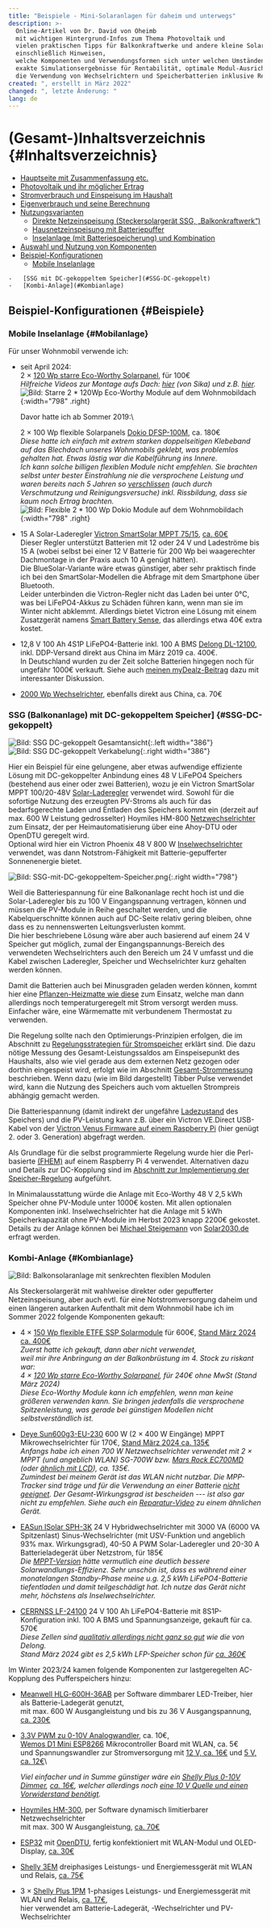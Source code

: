 ```yaml
---
title: "Beispiele - Mini-Solaranlagen für daheim und unterwegs"
description: >-
  Online-Artikel von Dr. David von Oheimb
  mit wichtigen Hintergrund-Infos zum Thema Photovoltaik und
  vielen praktischen Tipps für Balkonkraftwerke und andere kleine Solar-Anlagen,
  einschließlich Hinweisen,
  welche Komponenten und Verwendungsformen sich unter welchen Umständen lohnen:
  exakte Simulationsergebnisse für Rentabilität, optimale Modul-Ausrichtung und
  die Verwendung von Wechselrichtern und Speicherbatterien inklusive Regelung.
created: ", erstellt in März 2022"
changed: ", letzte Änderung: "
lang: de
---
```


# (Gesamt-)Inhaltsverzeichnis {#Inhaltsverzeichnis}

-   [Hauptseite mit Zusammenfassung etc.](index.md)
-   [Photovoltaik und ihr möglicher Ertrag](PV.md)
-   [Stromverbrauch und Einspeisung im Haushalt](SV.md)
-   [Eigenverbrauch und seine Berechnung](EV.md)
-   [Nutzungsvarianten](SSG.md)
    -   [Direkte Netzeinspeisung (Steckersolargerät SSG, „Balkonkraftwerk“)](SSG.md#SSG)
    -   [Hausnetzeinspeisung mit Batteriepuffer](Speicher.md)
    -   [Inselanlage (mit Batteriespeicherung) und Kombination](Insel.md)
-   [Auswahl und Nutzung von Komponenten](Komp.md)
-   [Beispiel-Konfigurationen](#Beispiele)
    -   [Mobile Inselanlage](#Mobilanlage)
<!-- -   [Steckersolargerät](#Steckeranlage) -->
    -   [SSG mit DC-gekoppeltem Speicher](#SSG-DC-gekoppelt)
    -   [Kombi-Anlage](#Kombianlage)

Beispiel-Konfigurationen {#Beispiele}
------------------------

### Mobile Inselanlage {#Mobilanlage}

Für unser Wohnmobil verwende ich:
-   seit April 2024:\
    2 × [120&nbsp;Wp starre Eco-Worthy Solarpanel](
    https://www.manomano.de/p/eco-worthy-240-watt-12v-solarmodul-mit-aluminiumrahmen-hocheffizientes-monokristallines-solarpanel-solarenergieeingang-von-12v-fuer-boote-wohnmobile-vans-anhaengerhaushalt-75267927?product_id=128166485),
    für 100€\
    _Hilfreiche Videos zur Montage aufs Dach:
    [hier](https://www.youtube.com/watch?v=5OrX56gWZd8) (von Sika)<!--,
    [hier](https://www.youtube.com/watch?v=-oNCwqhQv1U)--> und z.B.
    [hier](https://www.youtube.com/watch?v=HAwRP3jstVQ&t=89s)._
     ![Bild: Starre 2 * 120Wp Eco-Worthy Module auf dem Wohnmobildach](
     EcoWorthy_2x120Wp_Wohnmobil.jpg){:width="798" .right}

    Davor hatte ich ab Sommer 2019:\
    <!-- relativ günstige  zu meiner vollen Zufriedenheit-->
    2 × 100&nbsp;Wp flexible Solarpanels [Dokio
    DFSP-100M](https://www.amazon.de/DOKIO-Batterie-wasserdicht-Wohnmobil-Oberfl%C3%A4che/dp/B07FYW3C6W),
    ca. 180€\
    _Diese hatte ich einfach mit extrem starken doppelseitigen Klebeband
    auf das Blechdach unseres Wohnmobils geklebt, was problemlos gehalten hat.
    Etwas lästig war die Kabelführung ins Innere._\
    _Ich kann solche billigen flexiblen Module nicht empfehlen.
    Sie brachten selbst unter bester Einstrahlung nie die versprochene Leistung
    und waren bereits nach 5 Jahren so [verschlissen](
    https://www.mydealz.de/comments/permalink/47075234) (auch durch
    Verschmutzung und Reinigungsversuche) inkl. Rissbildung,
    dass sie kaum noch Ertrag brachten._\
    ![Bild: Flexible 2 * 100 Wp Dokio Module auf dem Wohnmobildach](
    Flexible_Module_am_Wohnmobildach.jpg){:width="798" .right}

-   15&nbsp;A Solar-Laderegler [Victron SmartSolar MPPT 75/15](
    https://www.victronenergy.de/solar-charge-controllers/smartsolar-mppt-75-10-75-15-100-15-100-20),
    [ca. 60€](
https://www.idealo.de/preisvergleich/OffersOfProduct/6019083_-smartsolar-mppt-75-15-victron.html)\
    Dieser Regler unterstützt Batterien mit 12 oder 24&nbsp;V und Ladeströme
    bis 15&nbsp;A (wobei selbst bei einer 12&nbsp;V Batterie für 200 Wp
    bei waagerechter Dachmontage in der Praxis auch 10&nbsp;A genügt hätten).\
    Die BlueSolar-Variante wäre etwas günstiger, aber sehr praktisch finde ich
    bei den SmartSolar-Modellen die Abfrage mit dem Smartphone über Bluetooth.\
    Leider unterbinden die Victron-Regler nicht das Laden bei unter 0°C,
    was bei LiFePO4-Akkus zu Schäden führen kann, wenn man sie im Winter nicht
    abklemmt. Allerdings bietet Victron eine Lösung mit einem Zusatzgerät namens
    [Smart Battery Sense](
    https://www.idealo.de/preisvergleich/OffersOfProduct/201937361_-smart-battery-sense-victron.html),
    das allerdings etwa 40€ extra kostet.

-   12,8&nbsp;V 100&nbsp;Ah 4S1P LiFePO4-Batterie inkl. 100&nbsp;A BMS [Delong
    DL-12100](https://www.alibaba.com/product-detail/Delong-Factory-Rechargeable-12-8V-100Ah_62388029440.html),
    inkl. DDP-Versand direkt aus China im März 2019 ca. 400€.\
    In Deutschland wurden zu der Zeit solche Batterien hingegen noch
    für ungefähr 1000€ verkauft. Siehe auch [meinen
    myDealz-Beitrag](https://www.mydealz.de/deals/12v-100ah-lifepo4-akku-mit-bms-ab-400-zb-fur-solaranlage-oder-wohnmobilbatterie-ersatz-1350559)
    dazu mit interessanter Diskussion.

-   [2000&nbsp;Wp
    Wechselrichter](https://de.aliexpress.com/wholesale?SearchText=pure+sine+wave+inverter+2000w),
    ebenfalls direkt aus China, ca. 70€

<!--
### Steckersolargerät {#Steckeranlage}

Für eine sehr einfache, aber effiziente Anlage zur Netzeinspeisung
finde ich folgende Komponenten besonders interessant bzw. zu empfehlen:

-   2 × 400&nbsp;Wp starre SSP [EcoDelta -
    ECO-400M-66SA](Datenblatt_ECO-380-400M-66SA.pdf) mit besonders hoher
    Effizienz: 213&nbsp;Wp/m², ca. 540€\
    oder 4 × 150&nbsp;Wp flexible ETFE SSP Solarmodule [Solarfam
    SZ-150-36MFE](Solarfam_SSP_SZ-150-36MFE.pdf) mit 188&nbsp;Wp/m², ca.
    [664€](https://stromvoll.com/shop/#!/150W-Flexible-Solar-panel-1170-x-680-x-2-mm/p/396304457)\
    oder 2 × 310&nbsp;Wp sehr langlebige flexible Solarmodule [Sunman eArc
    SMF310M-6X10DW](Datenblatt_Sunman_flexible_310W.pdf) mit 187&nbsp;Wp/m²,
    ca.
    [500€](https://www.idealo.de/preisvergleich/Liste/119495785/sunman-310.html?sortKey=minPrice)

-   Mikrowechselrichter mit 2 * 300&nbsp;W MPPT [Hoymiles
    HM-600](https://www.hoymiles.com/de/products/microinverter/single-phase/),
    ca. [200€](https://www.idealo.de/preisvergleich/OffersOfProduct/201802725_-hm-600-mikrowechselrichter-hoymiles.html)
-->
<!-- \
    oder 1000&nbsp;W Micro Grid Tie Inverter Inverter SG1000MQ(https://www.ebay.de/itm/124731502486), ca. 200€\
    oder 600&nbsp;W WR mit 2 × 400&nbsp;W Eingängen und WLAN [Deye Sun600g3-EU-230](
    https://deye.com/de/product/sun600-800-1000g3-eu-230-600-1000w-single-phase-2-mppt-micro-inverter-rapid-shutdown/),
    ca. [190€](https://www.idealo.de/preisvergleich/OffersOfProduct/202156668_-sun600g3-eu-230-600w-deye-inverter.html)
-->
<!-- \
    _Achtung_, in älteren Versionen (etwa 1.471, bis ca. Ende 2022) der
    [Firmware](https://github.com/dasrecht/deye-firmware/tree/main/0_D0002_18)
    reißen die Wechselrichter von Deye, sowie baugleich Bosswerk
    und revolt (Pearl), beim WLAN-Zugang [sträfliche Sicherheitslücken](
    https://www.photovoltaikforum.com/thread/187077-achtung-wifi-sicherheit-der-deye-und-bosswerk-mi600-300-sowie-baugleiche-microwe/).
    Man kann aber einfach per E-Mail ein [Firmware-Update übers Internet](
    https://www.heise.de/news/Sicherheitsluecke-bei-Mikrowechselrichtern-von-Deye-Haendler-nicht-zustaendig-7483376.html)
    <!- https://www.mydealz.de/comments/permalink/40076009 ->
    <!- customerservice@solarmanpv.com oder service@deye.com.cn auf  ->
    machen lassen oder das Update auf mindestens Version MW3\_16U_5406\_1.53
    selbst [über einen PC durchführen](
    https://zinnzgreen.de/service/deye-mikrowechselrichter-systemupdate/).
    <!-
    https://www.photovoltaikforum.com/thread/191598-fw-update-offline-deye-sun600g3-eu230-und-baugleiche/ ->
    Ohnehin empfiehlt sich, solchen Geräten nur Zugang zum Gastnetz zu geben.\
    **Update vom Juli 2023:** Aufgrund unvollständigen [NA-Schutzes](
    https://www.energie-experten.org/erneuerbare-energien/photovoltaik/betrieb/na-schutz)
    ist für dieses weit verbreitete Modell die [Betriebserlaubnis vorläufig erloschen](
    https://www.heise.de/news/Balkonkraftwerke-Fehlendes-Relais-bei-Deye-hat-weitere-Folgen-9218441.html).
    https://www.mydealz.de/comments/permalink/45968453 Relaisbox
-->

### SSG (Balkonanlage) mit DC-gekoppeltem Speicher] {#SSG-DC-gekoppelt}

![Bild: SSG DC-gekoppelt Gesamtansicht](SSG-DC-gekoppelt_Gesamtansicht.png){:.left width="386"}
![Bild: SSG DC-gekoppelt Verkabelung]( SSG-DC-gekoppelt_Verkabelung.png){:.right width="386"}

Hier ein Beispiel für eine gelungene, aber etwas aufwendige effiziente Lösung
mit DC-gekoppelter Anbindung eines 48&nbsp;V LiFePO4 Speichers
(bestehend aus einer oder zwei Batterien), wozu je ein Victron
SmartSolar MPPT 100/20-48V [Solar-Laderegler](Komp.md#Laderegler) verwendet wird.
Sowohl für die sofortige Nutzung des erzeugten PV-Stroms als auch für das
bedarfsgerechte Laden und Entladen des Speichers kommt ein
(derzeit auf max. 600&nbsp;W Leistung gedrosselter) Hoymiles HM-800
[Netzwechselrichter](Komp.md#Netzwechselrichter) zum Einsatz,
der per Heimautomatisierung über eine Ahoy-DTU oder OpenDTU geregelt wird.\
Optional wird hier ein Victron Phoenix 48&nbsp;V 800&nbsp;W
[Inselwechselrichter](Komp.md#Inselwechselrichter) verwendet,
was dann Notstrom-Fähigkeit mit Batterie-gepufferter Sonnenenergie bietet.

![Bild: SSG-mit-DC-gekoppeltem-Speicher.png](
SSG-mit-DC-gekoppeltem-Speicher.png){:.right width="798"}

Weil die Batteriespannung für eine Balkonanlage recht hoch ist
und die Solar-Laderegler bis zu 100&nbsp;V Eingangspannung vertragen,
können und müssen die PV-Module in Reihe geschaltet werden,
und die Kabelquerschnitte können auch auf DC-Seite relativ gering bleiben,
ohne dass es zu nennenswerten Leitungsverlusten kommt.\
Die hier beschriebene Lösung wäre aber auch basierend auf einem 24&nbsp;V Speicher
gut möglich, zumal der Eingangspannungs-Bereich des verwendeten Wechselrichters
auch den Bereich um 24&nbsp;V umfasst und die Kabel zwischen Laderegler,
Speicher und Wechselrichter kurz gehalten werden können.

Damit die Batterien auch bei Minusgraden geladen werden können,
kommt hier eine [Pflanzen-Heizmatte wie diese](
https://www.ebay.de/itm/354441767526?var=623842819621Plfan) zum Einsatz, welche
man dann allerdings noch temperaturgeregelt mit Strom versorgt werden muss.
Einfacher wäre, eine Wärmematte mit verbundenem Thermostat zu verwenden.

Die Regelung sollte nach den Optimierungs-Prinzipien erfolgen, die im Abschnitt
zu [Regelungsstrategien für Stromspeicher](Speicher.md#Regelungsstrategien) erklärt sind.
Die dazu nötige Messung des Gesamt-Leistungssaldos am Einspeisepunkt des Haushalts,
also wie viel gerade aus dem externen Netz gezogen oder dorthin eingespeist
wird, erfolgt wie im Abschnitt [Gesamt-Strommessung](SV.md#Gesamtstrom) beschrieben.
Wenn dazu (wie im Bild dargestellt) Tibber Pulse verwendet wird, kann die
Nutzung des Speichers auch vom aktuellen Strompreis abhängig gemacht werden.

Die Batteriespannung (damit indirekt der ungefähre [Ladezustand](Komp.md#Ladezustand)
des Speichers) und die PV-Leistung kann z.B. über ein Victron VE.Direct USB-Kabel
von der [Victron Venus Firmware auf einem Raspberry Pi](
https://www.victronenergy.com/blog/2017/09/06/raspberry-pi-running-victrons-venus-firmware/)
(hier genügt 2. oder 3. Generation) abgefragt werden.

Als Grundlage für die selbst programmierte Regelung wurde hier die Perl-basierte
[(FHEM)](https://fhem.de/fhem_DE.html) auf einem Raspberry Pi 4 verwendet.
Alternativen dazu und Details zur DC-Kopplung sind im
[Abschnitt zur Implementierung der Speicher-Regelung](Speicher.md#Regelungsimplementierung)
aufgeführt.

In Minimalausstattung würde die Anlage mit Eco-Worthy 48&nbsp;V 2,5&nbsp;kWh Speicher
ohne PV-Module unter 1000€ kosten.
Mit allen optionalen Komponenten inkl. Inselwechselrichter hat die Anlage
mit 5&nbsp;kWh Speicherkapazität ohne PV-Module im Herbst 2023 knapp 2200€ gekostet.\
Details zu der Anlage können bei
[Michael Steigemann](mailto:michael.steigemann) von
[Solar2030.de](https://solar2030.de/) erfragt werden.

### Kombi-Anlage {#Kombianlage}

![Bild: Balkonsolaranlage mit senkrechten flexiblen Modulen
](Balkonsolaranlage_senkrecht_flexibel.jpg)

Als Steckersolargerät mit wahlweise direkter oder gepufferter Netzeinspeisung,
aber auch evtl. für eine Notstromversorgung daheim
und einen längeren autarken Aufenthalt mit dem Wohnmobil
habe ich im Sommer 2022 folgende Komponenten gekauft:

-   4 × [150&nbsp;Wp flexible ETFE SSP Solarmodule](
    https://www.solarfam.nl/150w-shingle-etfe-flexible-solar-panel-solarfam.html)
    für 600€, [Stand März 2024 ca. 400€](
    https://stromvoll.com/shop/#!/150W-Flexible-Solar-panel-1170-x-680-x-2-mm/p/396304457)\
    _Zuerst hatte ich gekauft, dann aber nicht verwendet,\
    weil mir ihre Anbringung an der Balkonbrüstung im 4.&nbsp;Stock zu riskant war:\
    4 × [120&nbsp;Wp starre Eco-Worthy
    Solarpanel](https://www.manomano.de/p/2x120watt-solarpanel-solarmodul-12v-12volt-monocrystalline-wohnwagen-wohnmobil-48845318),
    für 240€ ohne MwSt (Stand März 2024)\
    Diese Eco-Worthy Module kann ich empfehlen, wenn man keine größeren
    verwenden kann.
    Sie bringen jedenfalls die versprochene  Spitzenleistung,
    was gerade bei günstigen Modellen nicht selbstverständlich ist._

-   [Deye Sun600g3-EU-230](
    https://deye.com/de/product/sun600-800-1000g3-eu-230-600-1000w-single-phase-2-mppt-micro-inverter-rapid-shutdown/)
    600&nbsp;W (2 × 400&nbsp;W Eingänge) MPPT Mikrowechselrichter für 170€,
    [Stand März 2024 ca. 135€](
    https://www.idealo.de/preisvergleich/OffersOfProduct/202156668_-sun600g3-eu-230-600w-deye-inverter.html)\
    _Anfangs habe ich einen 700&nbsp;W Netzwechselrichter verwendet
    mit 2 × MPPT (und angeblich WLAN) SG-700W bzw.
    [Mars Rock EC700MD](https://de.aliexpress.com/item/1005002469159821.html)
    (oder [ähnlich mit LCD](https://www.ebay.de/itm/165694072328)), ca. 135€.\
    Zumindest bei meinem Gerät ist das WLAN nicht nutzbar.
    Die MPP-Tracker sind träge und für die Verwendung an einer Batterie
    [nicht geeignet](https://www.photovoltaikforum.com/thread/206537-hoymiles-hm-350-von-51-2v-akku/?postID=3657033#post3657033).
    Der Gesamt-Wirkungsgrad ist bescheiden --- ist also gar nicht zu empfehlen.
    Siehe auch ein [Reparatur-Video](https://youtu.be/i63ibUhQpjw)
    zu einem ähnlichen Gerät._

-   [EASun ISolar SPH-3K](https://de.aliexpress.com/item/1005003665568494.html)
    24&nbsp;V Hybridwechselrichter
    mit 3000&nbsp;VA (6000&nbsp;VA Spitzenlast) Sinus-Wechselrichter
    (mit USV-Funktion und angeblich 93% max. Wirkungsgrad),
    40-50&nbsp;A PWM Solar-Laderegler und 20-30&nbsp;A Batterieladegerät über Netzstrom,
    für 185€\
    _Die [MPPT-Version](https://de.aliexpress.com/item/1005004488463489.html)
    hätte vermutlich eine deutlich bessere Solarwandlungs-Effizienz.
    Sehr unschön ist, dass es während einer monatelangen Standby-Phase meine
    u.g. 2,5 kWh LiFePO4-Batterie tiefentladen und damit teilgeschädigt hat.
    Ich nutze das Gerät nicht mehr, höchstens als Inselwechselrichter._

-   [CERRNSS LF-24100](https://www.alibaba.com/product-detail/CERRNSS-4000-Deep-Cycles-24V-100Ah_1600380655812.html)
    24&nbsp;V 100&nbsp;Ah LiFePO4-Batterie mit 8S1P-Konfiguration
    inkl. 100&nbsp;A BMS und Spannungsanzeige, gekauft für ca. 570€\
    _Diese Zellen sind [qualitativ allerdings nicht ganz so
    gut](https://www.youtube.com/watch?v=4OYlp1aMtTU) wie die von Delong._\
    _Stand März 2024 gibt es 2,5&nbsp;kWh LFP-Speicher schon für [ca. 360€](
    https://www.mydealz.de/deals/eco-worthy-lifepo4-batterie-24v-100-ah-2330374)_

Im Winter 2023/24 kamen folgende Komponenten zur lastgeregelten
AC-Kopplung des Pufferspeichers hinzu:

-   [Meanwell HLG-600H-36AB](
    https://www.meanwell.com/Upload/PDF/HLG-600H/HLG-600H-SPEC.PDF)
    per Software dimmbarer LED-Treiber, hier als Batterie-Ladegerät genutzt,\
    mit max. 600&nbsp;W Ausgangleistung und bis zu 36 V Ausgangspannung,
    [ca. 230€](https://www.idealo.de/preisvergleich/ProductCategory/23615.html?q=MeanWell_HLG-600H-36AB)

-   [3,3V PWM zu 0-10V Analogwandler](https://ebay.us/aN5npL), ca. 10€,\
    [Wemos D1 Mini ESP8266](https://ebay.us/fLji3Y) Mikrocontroller Board mit
    WLAN, ca. 5€\
    und Spannungswandler zur Stromversorgung mit
    [12&nbsp;V, ca. 16€](https://ebay.us/PZJcI5) und
    [5&nbsp;V, ca. 12€](https://www.ebay.de/itm/174850731478)\
    <!--  https://www.der-kanal-homepage.de/affiliate-links-ebay -->
    _Viel einfacher und in Summe günstiger wäre ein [Shelly Plus 0-10V Dimmer](
    https://www.shelly.com/de/products/shop/shelly-plus-0-10-v-dimmer),
    [ca. 16€](
    https://www.idealo.de/preisvergleich/OffersOfProduct/203476653_-plus-0-10v-dimmer-shelly.html), welcher allerdings noch [eine 10&nbsp;V Quelle und einen
    Vorwiderstand benötigt](
    https://www.amazon.de/gp/customer-reviews/RH1HUSAUFMBX4/ref=cm_cr_getr_d_rvw_ttl?ie=UTF8&ASIN=B0CM28PJYL)._

-   [Hoymiles HM-300](
    https://pluginsolar.de/wp-content/uploads/2022/03/HM-300-Technische-Daten.pdf),
    per Software dynamisch limitierbarer Netzwechselrichter\
    mit max. 300&nbsp;W Ausgangleistung, [ca. 70€](
    https://www.idealo.de/preisvergleich/OffersOfProduct/201802732_-hm-300-mikrowechselrichter-hoymiles.html)

-   [ESP32](
    https://devarounder.de/welches-esp32-board-development-bords-furs-projekt/)
    mit [OpenDTU](https://github.com/tbnobody/OpenDTU),
    fertig konfektioniert mit WLAN-Modul und OLED-Display,
    [ca. 30€](https://www.kleinanzeigen.de/s-opendtu/k0)

-   [Shelly 3EM](https://www.shelly.com/de/products/shop/shelly-3em-1)
    dreiphasiges Leistungs- und Energiemessgerät mit WLAN und Relais, [ca. 75€](
    https://www.idealo.de/preisvergleich/OffersOfProduct/202769156_-3em-nur-fuer-pv-anlagen-shelly.html)

-   3 ×
    [Shelly Plus 1PM](https://www.shelly.com/de/products/shop/shelly-plus-1-pm)
    1-phasiges Leistungs- und Energiemessgerät mit WLAN und Relais, [ca. 17€](
    https://www.idealo.de/preisvergleich/OffersOfProduct/201650823_-plus-1pm-1-stck-shelly.html),\
    hier verwendet am Batterie-Ladegerät, -Wechselrichter und PV-Wechselrichter

<!--
    _Günstiger und sehr hochwertig geht es im [Eigenbau: 12&nbsp;V 280&nbsp;Ah
    schon ab 600€](https://www.youtube.com/watch?v=F0Ot7JOR2VM)._

-   24&nbsp;V auf 12&nbsp;V Tiefsetzsteller 60&nbsp;W [Akozon GYVRM / LY-KREE / Cocar
    K241205](https://www.amazon.de/Netzteil-Spannungswandler-Transformator-Konverter-Sonnensystem-5A/dp/B01KQWWQUI)
    mit angeblich 96% Wirkungsgrad, ca. 13€

-   Programmierbarer Batteriespannungswächter [DC 6-40&nbsp;V LED Battery Charger
    Discharger Board Under Over Voltage Protection Module](
    https://www.ebay.de/itm/313940626703),  ca. 6€

-   Gleichspannungswandler mit Strombegrenzung [300&nbsp;W 20&nbsp;A DC DC Wandler
    Step Down Wandler Konverter Spannungsregler, einstellbar](
    https://www.ebay.de/itm/385099914040), ca. 12€
-->

<!--
Local IspellDict: german8
LocalWords: title keywords toc start refresh markdown pandoc width style margin
LocalWords: zusammenfassung Messgeraet CC BY Std webp Ferrariszaehler IAMKlaus
LocalWords: Unabhaengigkeitsrechner Stromwaechter Play SDM clams comment fazit
LocalWords: output calculation power unit rating Europe TSUN InGe DPM anker only
LocalWords: left right irradiance GHI buehneTop clear both png tgl RS solix eArc
LocalWords: potential csv grid tie inverter tmy peff ieff curb WiFi align Naja
LocalWords: standby xls jpg Balkonsolar center limiter off to html Rs Controler
LocalWords: blackout brownout panels busbars shingle panel up number solarbank
LocalWords: maximum point tracking sine wave efficiency boost true SG Shellys DL
LocalWords: converter step consumption pdf balancer equalizer mppt em Script
LocalWords: buck down SA SZ DW MQ EC LF small LY KREE Battery test br ATON Full
LocalWords: Charger Discharger Board Under Over Voltage Protection sub cpp img
LocalWords: Speicherungs current  Regelungs Eigenverbrauchsv WSW if PowerLimiter
LocalWords: telemetry gateway distort cell document sections profile Passthrough
LocalWords: post text standard conditions Reflexions PVSOL SOL assuming MG Stick
LocalWords: operating temperature Timeseries crystSi PVCalculator and NPB Komp
LocalWords: with entnahme bend OSO SSW SSO ready anlagen plugin date int limits
LocalWords: author today abstract This the ignored extension yaml txt interface
LocalWords: metadata add Austria description bagatellgrenze Loadprofiles
LocalWords: Yong Hui Green SolarPower backup net metering MPP Tracker SusEnergy
LocalWords: created changed nbsp pvroi ac dc break even fig SoC DoD MW Premium
LocalWords: Sense is end index output md ref of pv px Eff vs discussioncomment
LocalWords: my var pl zip load capacity feed spill deg magazine OC SC EcoWorthy
LocalWords: data transfer solar cut cells open short circuit voltage lim
LocalWords: Ruecklaufsperre mdash Ueberlastung overpaneling LocalWords OW Heat
LocalWords: Bestrahlungsstaerke curves under different levels irradiation state
LocalWords: Microinverter What are Amps Volts SMF charge discharge Un Ent shunt
LocalWords: protector Micro Eco Worthy ISolar SPH GYVRM Cocar version cron job
LocalWords: Delivered Latest Downgraded shelly emeter file status returned MYPV
LocalWords: Zweirichtungszaehler issuecomment collect Notifications height ELWA
LocalWords: Plugs comments January Settings ons configuration states excl comp
LocalWords: sensor export float uksa tamorix custom firmware en Central zell TR
LocalWords: 
-->
